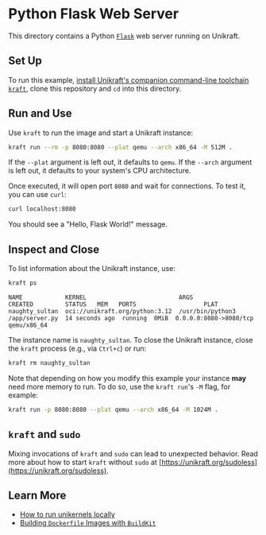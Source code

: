 # Python Flask Web Server

This directory contains a Python [`Flask`](https://flask.palletsprojects.com) web server running on Unikraft.

## Set Up

To run this example, [install Unikraft's companion command-line toolchain `kraft`](https://unikraft.org/docs/cli), clone this repository and `cd` into this directory.

## Run and Use

Use `kraft` to run the image and start a Unikraft instance:

```bash
kraft run --rm -p 8080:8080 --plat qemu --arch x86_64 -M 512M .
```

If the `--plat` argument is left out, it defaults to `qemu`.
If the `--arch` argument is left out, it defaults to your system's CPU architecture.

Once executed, it will open port `8080` and wait for connections.
To test it, you can use `curl`:

```bash
curl localhost:8080
```

You should see a "Hello, Flask World!" message.

## Inspect and Close

To list information about the Unikraft instance, use:

```bash
kraft ps
```

```text
NAME            KERNEL                          ARGS                             CREATED         STATUS   MEM   PORTS                   PLAT
naughty_sultan  oci://unikraft.org/python:3.12  /usr/bin/python3 /app/server.py  14 seconds ago  running  0MiB  0.0.0.0:8080->8080/tcp  qemu/x86_64
```

The instance name is `naughty_sultan`.
To close the Unikraft instance, close the `kraft` process (e.g., via `Ctrl+c`) or run:

```bash
kraft rm naughty_sultan
```

Note that depending on how you modify this example your instance **may** need more memory to run.
To do so, use the `kraft run`'s `-M` flag, for example:

```bash
kraft run -p 8080:8080 --plat qemu --arch x86_64 -M 1024M .
```

## `kraft` and `sudo`

Mixing invocations of `kraft` and `sudo` can lead to unexpected behavior.
Read more about how to start `kraft` without `sudo` at [https://unikraft.org/sudoless](https://unikraft.org/sudoless).

## Learn More

- [How to run unikernels locally](https://unikraft.org/docs/cli/running)
- [Building `Dockerfile` Images with `BuildKit`](https://unikraft.org/guides/building-dockerfile-images-with-buildkit)
